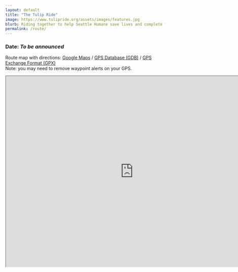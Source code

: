 ```yaml
---
layout: default
title: "The Tulip Ride"
image: https://www.tulipride.org/assets/images/features.jpg
blurb: Riding together to help Seattle Humane save lives and complete families.
permalink: /route/
---
```

### Date: *To be announced*

Route map with directions: [Google Maps](https://drive.google.com/open?id=1H9i6TmA-zhjUauf9SBezddJty1JNtE1p) / [GPS Database (GDB)](/assets/GPS/TulipRide.gdb) / [GPS Exchange Format (GPX)](/assets/GPS/TulipRide.gpx)<br>Note: you may need to remove waypoint alerts on your GPS.

<p style="text-align: center;">
<iframe src="https://www.google.com/maps/d/embed?mid=1H9i6TmA-zhjUauf9SBezddJty1JNtE1p" width="800" height="600"></iframe>
</p>



